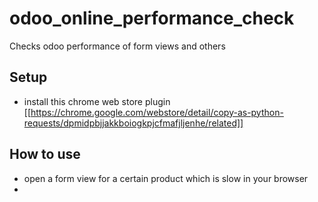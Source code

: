 # odoo_online_performance_check
Checks odoo performance of form views and others


## Setup

  * install this chrome web store plugin [[https://chrome.google.com/webstore/detail/copy-as-python-requests/dpmidpbjjakkboiogkpjcfmafjljenhe/related]]


## How to use

  * open a form view for a certain product which is slow in your browser
  *